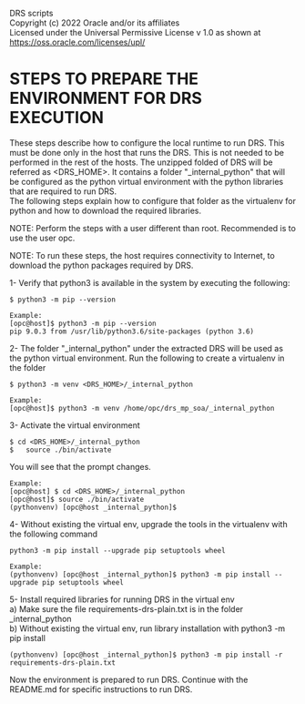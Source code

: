 DRS scripts  
Copyright (c) 2022 Oracle and/or its affiliates  
Licensed under the Universal Permissive License v 1.0 as shown at https://oss.oracle.com/licenses/upl/  

STEPS TO PREPARE THE ENVIRONMENT FOR DRS EXECUTION 
=====================================================

These steps describe how to configure the local runtime to run DRS. 
This must be done only in the host that runs the DRS. This is not needed to be performed in the rest of the hosts.
The unzipped folded of DRS will be referred as <DRS_HOME>. It contains a folder "_internal_python" that will be configured as the python virtual environment with the python libraries that are required to run DRS.   
The following steps explain how to configure that folder as the virtualenv for python and how to download the required libraries.

NOTE: Perform the steps with a user different than root. Recommended is to use the user opc.

NOTE: To run these steps, the host requires connectivity to Internet, to download the python packages required by DRS.

1- Verify that python3 is available in the system by executing the following:

	$ python3 -m pip --version

	Example:
	[opc@host]$ python3 -m pip --version
	pip 9.0.3 from /usr/lib/python3.6/site-packages (python 3.6)

2- The folder "_internal_python" under the extracted DRS will be used as the python virtual environment. 
Run the following to create a virtualenv in the folder
	
	$ python3 -m venv <DRS_HOME>/_internal_python

	Example:
	[opc@host]$ python3 -m venv /home/opc/drs_mp_soa/_internal_python

3- Activate the virtual environment

	$ cd <DRS_HOME>/_internal_python
	$   source ./bin/activate

You will see that the prompt changes.

	Example:
	[opc@host] $ cd <DRS_HOME>/_internal_python
	[opc@host]$ source ./bin/activate
	(pythonvenv) [opc@host _internal_python]$

4- Without existing the virtual env, upgrade the tools in the virtualenv with the following command

	python3 -m pip install --upgrade pip setuptools wheel

	Example:
	(pythonvenv) [opc@host _internal_python]$ python3 -m pip install --upgrade pip setuptools wheel

5- Install required libraries for running DRS in the virtual env  
a) Make sure the file requirements-drs-plain.txt is in the folder _internal_python   
b) Without existing the virtual env, run library installation with python3 -m pip install  

	(pythonvenv) [opc@host _internal_python]$ python3 -m pip install -r requirements-drs-plain.txt

Now the environment is prepared to run DRS. 
Continue with the README.md for specific instructions to run DRS.
